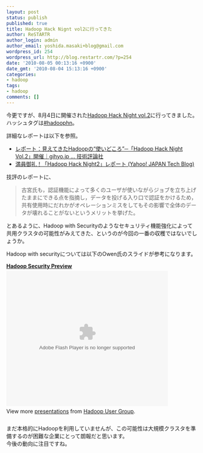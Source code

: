 ```yaml
---
layout: post
status: publish
published: true
title: Hadoop Hack Nignt vol2に行ってきた
author: ReSTARTR
author_login: admin
author_email: yoshida.masaki+blog@gmail.com
wordpress_id: 254
wordpress_url: http://blog.restartr.com/?p=254
date: '2010-08-05 00:13:16 +0900'
date_gmt: '2010-08-04 15:13:16 +0900'
categories:
- hadoop
tags:
- hadoop
comments: []
---
```

<p>今更ですが、8月4日に開催された<a href="http://gihyo.jp/event/2010/hadoophn2">Hadoop Hack Night vol.2</a>に行ってきました。<br />
ハッシュタグは<a href="http://twitter.com/#search?q=%23hadoophn">#hadoophn</a>。</p>
<p>詳細なレポートは以下を参照。</p>
<ul>
<li><a href="http://gihyo.jp/news/report/2010/08/0901">レポート：見えてきたHadoopの“使いどころ”─「Hadoop Hack Night Vol.2」開催｜gihyo.jp … 技術評論社</a></li>
<li><a href="http://techblog.yahoo.co.jp/cat206/post_25/">満員御礼！「Hadoop Hack Night2」レポート (Yahoo! JAPAN Tech Blog)</a></li>
</ul>
<p>技評のレポートに、</p>
<blockquote><p>古宮氏も，認証機能によって多くのユーザが使いながらジョブを立ち上げたままにできる点を指摘し，データを投げる入り口で認証をかけるため，共有使用時にだれかがオペレーションミスをしてもその影響で全体のデータが壊れることがないというメリットを挙げた。
</p></blockquote>
<p>とあるように、Hadoop with Securityのようなセキュリティ機能強化によって共用クラスタの可能性がみえてきた、というのが今回の一番の収穫ではないでしょうか。</p>
<p>Hadoop with securityについては以下のOwen氏のスライドが参考になります。</p>
<div style="width:425px" id="__ss_3553751"><strong style="display:block;margin:12px 0 4px"><a href="http://www.slideshare.net/hadoopusergroup/hadoop-security-preview" title="Hadoop Security Preview">Hadoop Security Preview</a></strong><object id="__sse3553751" width="425" height="355"><param name="movie" value="http://static.slidesharecdn.com/swf/ssplayer2.swf?doc=hadoopsecuritypreview-100325134432-phpapp02&stripped_title=hadoop-security-preview" /><param name="allowFullScreen" value="true"/><param name="allowScriptAccess" value="always"/><embed name="__sse3553751" src="http://static.slidesharecdn.com/swf/ssplayer2.swf?doc=hadoopsecuritypreview-100325134432-phpapp02&stripped_title=hadoop-security-preview" type="application/x-shockwave-flash" allowscriptaccess="always" allowfullscreen="true" width="425" height="355"></embed></object>
<div style="padding:5px 0 12px">View more <a href="http://www.slideshare.net/">presentations</a> from <a href="http://www.slideshare.net/hadoopusergroup">Hadoop User Group</a>.</div>
</div>
<p>まだ本格的にHadoopを利用していませんが、この可能性は大規模クラスタを準備するのが困難な企業にとって朗報だと思います。<br />
今後の動向に注目ですね。</p>
